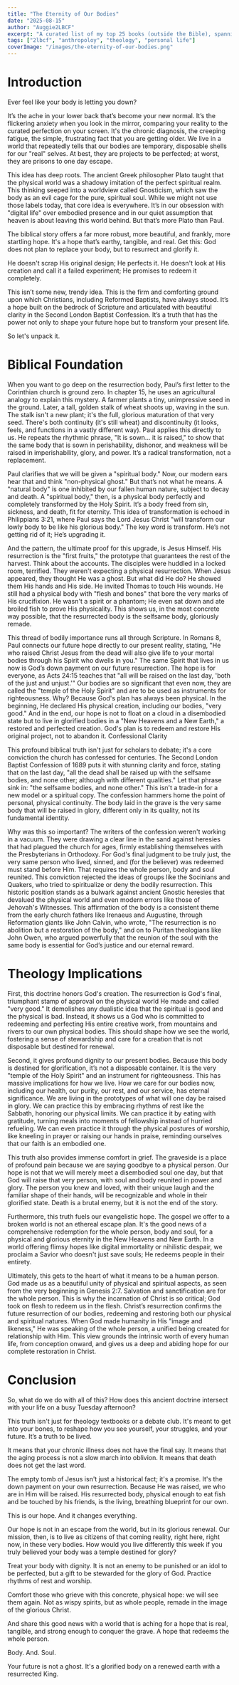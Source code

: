 ```yaml
---
title: "The Eternity of Our Bodies"
date: "2025-08-15"
author: "Auggie2LBCF"
excerpt: "A curated list of my top 25 books (outside the Bible), spanning theology, Christian living, and even some fiction. These works have deeply shaped my faith, ministry, and personal growth."
tags: ["2lbcf", "anthropoloy", "theology", "personal life"]
coverImage: "/images/the-eternity-of-our-bodies.png"
---
```

# Introduction

Ever feel like your body is letting you down?

It’s the ache in your lower back that’s become your new normal. It’s the flickering anxiety when you look in the mirror, comparing your reality to the curated perfection on your screen. It's the chronic diagnosis, the creeping fatigue, the simple, frustrating fact that you are getting older. We live in a world that repeatedly tells that our bodies are temporary, disposable shells for our "real" selves. At best, they are projects to be perfected; at worst, they are prisons to one day escape.

This idea has deep roots. The ancient Greek philosopher Plato taught that the physical world was a shadowy imitation of the perfect spiritual realm. This thinking seeped into a worldview called Gnosticism, which saw the body as an evil cage for the pure, spiritual soul. While we might not use those labels today, that core idea is everywhere. It’s in our obsession with "digital life" over embodied presence and in our quiet assumption that heaven is about leaving this world behind. But that’s more Plato than Paul.

The biblical story offers a far more robust, more beautiful, and frankly, more startling hope. It's a hope that’s earthy, tangible, and real. Get this: God does not plan to replace your body, but to resurrect and glorify it.

He doesn't scrap His original design; He perfects it. He doesn't look at His creation and call it a failed experiment; He promises to redeem it completely.

This isn’t some new, trendy idea. This is the firm and comforting ground upon which Christians, including Reformed Baptists, have always stood. It’s a hope built on the bedrock of Scripture and articulated with beautiful clarity in the Second London Baptist Confession. It’s a truth that has the power not only to shape your future hope but to transform your present life.

So let's unpack it.

# Biblical Foundation

When you want to go deep on the resurrection body, Paul’s first letter to the Corinthian church is ground zero. In chapter 15, he uses an agricultural analogy to explain this mystery. A farmer plants a tiny, unimpressive seed in the ground. Later, a tall, golden stalk of wheat shoots up, waving in the sun. The stalk isn't a new plant; it's the full, glorious maturation of that very seed. There's both continuity (it's still wheat) and discontinuity (it looks, feels, and functions in a vastly different way). Paul applies this directly to us. He repeats the rhythmic phrase, "It is sown... it is raised," to show that the same body that is sown in perishability, dishonor, and weakness will be raised in imperishability, glory, and power. It’s a radical transformation, not a replacement.

Paul clarifies that we will be given a "spiritual body." Now, our modern ears hear that and think "non-physical ghost." But that’s not what he means. A "natural body" is one inhibited by our fallen human nature, subject to decay and death. A "spiritual body," then, is a physical body perfectly and completely transformed by the Holy Spirit. It’s a body freed from sin, sickness, and death, fit for eternity. This idea of transformation is echoed in Philippians 3:21, where Paul says the Lord Jesus Christ "will transform our lowly body to be like his glorious body." The key word is transform. He’s not getting rid of it; He’s upgrading it.

And the pattern, the ultimate proof for this upgrade, is Jesus Himself. His resurrection is the "first fruits," the prototype that guarantees the rest of the harvest. Think about the accounts. The disciples were huddled in a locked room, terrified. They weren't expecting a physical resurrection. When Jesus appeared, they thought He was a ghost. But what did He do? He showed them His hands and His side. He invited Thomas to touch His wounds. He still had a physical body with "flesh and bones" that bore the very marks of His crucifixion. He wasn't a spirit or a phantom; He even sat down and ate broiled fish to prove His physicality. This shows us, in the most concrete way possible, that the resurrected body is the selfsame body, gloriously remade.

This thread of bodily importance runs all through Scripture. In Romans 8, Paul connects our future hope directly to our present reality, stating, "He who raised Christ Jesus from the dead will also give life to your mortal bodies through his Spirit who dwells in you." The same Spirit that lives in us now is God’s down payment on our future resurrection. The hope is for everyone, as Acts 24:15 teaches that "all will be raised on the last day, 'both of the just and unjust.'" Our bodies are so significant that even now, they are called the "temple of the Holy Spirit" and are to be used as instruments for righteousness. Why? Because God's plan has always been physical. In the beginning, He declared His physical creation, including our bodies, "very good." And in the end, our hope is not to float on a cloud in a disembodied state but to live in glorified bodies in a "New Heavens and a New Earth," a restored and perfected creation. God's plan is to redeem and restore His original project, not to abandon it.
Confessional Clarity

This profound biblical truth isn't just for scholars to debate; it's a core conviction the church has confessed for centuries. The Second London Baptist Confession of 1689 puts it with stunning clarity and force, stating that on the last day, "all the dead shall be raised up with the selfsame bodies, and none other; although with different qualities." Let that phrase sink in: "the selfsame bodies, and none other." This isn't a trade-in for a new model or a spiritual copy. The confession hammers home the point of personal, physical continuity. The body laid in the grave is the very same body that will be raised in glory, different only in its quality, not its fundamental identity.

Why was this so important? The writers of the confession weren't working in a vacuum. They were drawing a clear line in the sand against heresies that had plagued the church for ages, firmly establishing themselves with the Presbyterians in Orthodoxy. For God's final judgment to be truly just, the very same person who lived, sinned, and (for the believer) was redeemed must stand before Him. That requires the whole person, body and soul reunited. This conviction rejected the ideas of groups like the Socinians and Quakers, who tried to spiritualize or deny the bodily resurrection. This historic position stands as a bulwark against ancient Gnostic heresies that devalued the physical world and even modern errors like those of Jehovah's Witnesses. This affirmation of the body is a consistent theme from the early church fathers like Irenaeus and Augustine, through Reformation giants like John Calvin, who wrote, "The resurrection is no abolition but a restoration of the body," and on to Puritan theologians like John Owen, who argued powerfully that the reunion of the soul with the same body is essential for God’s justice and our eternal reward.

# Theology Implications

First, this doctrine honors God's creation. The resurrection is God's final, triumphant stamp of approval on the physical world He made and called "very good." It demolishes any dualistic idea that the spiritual is good and the physical is bad. Instead, it shows us a God who is committed to redeeming and perfecting His entire creative work, from mountains and rivers to our own physical bodies. This should shape how we see the world, fostering a sense of stewardship and care for a creation that is not disposable but destined for renewal.

Second, it gives profound dignity to our present bodies. Because this body is destined for glorification, it’s not a disposable container. It is the very "temple of the Holy Spirit" and an instrument for righteousness. This has massive implications for how we live. How we care for our bodies now, including our health, our purity, our rest, and our service, has eternal significance. We are living in the prototypes of what will one day be raised in glory. We can practice this by embracing rhythms of rest like the Sabbath, honoring our physical limits. We can practice it by eating with gratitude, turning meals into moments of fellowship instead of hurried refueling. We can even practice it through the physical postures of worship, like kneeling in prayer or raising our hands in praise, reminding ourselves that our faith is an embodied one.

This truth also provides immense comfort in grief. The graveside is a place of profound pain because we are saying goodbye to a physical person. Our hope is not that we will merely meet a disembodied soul one day, but that God will raise that very person, with soul and body reunited in power and glory. The person you knew and loved, with their unique laugh and the familiar shape of their hands, will be recognizable and whole in their glorified state. Death is a brutal enemy, but it is not the end of the story.

Furthermore, this truth fuels our evangelistic hope. The gospel we offer to a broken world is not an ethereal escape plan. It's the good news of a comprehensive redemption for the whole person, body and soul, for a physical and glorious eternity in the New Heavens and New Earth. In a world offering flimsy hopes like digital immortality or nihilistic despair, we proclaim a Savior who doesn't just save souls; He redeems people in their entirety.

Ultimately, this gets to the heart of what it means to be a human person. God made us as a beautiful unity of physical and spiritual aspects, as seen from the very beginning in Genesis 2:7. Salvation and sanctification are for the whole person. This is why the incarnation of Christ is so critical; God took on flesh to redeem us in the flesh. Christ’s resurrection confirms the future resurrection of our bodies, redeeming and restoring both our physical and spiritual natures. When God made humanity in His "image and likeness," He was speaking of the whole person, a unified being created for relationship with Him. This view grounds the intrinsic worth of every human life, from conception onward, and gives us a deep and abiding hope for our complete restoration in Christ.

# Conclusion

So, what do we do with all of this? How does this ancient doctrine intersect with your life on a busy Tuesday afternoon?

This truth isn't just for theology textbooks or a debate club. It's meant to get into your bones, to reshape how you see yourself, your struggles, and your future. It’s a truth to be lived.

It means that your chronic illness does not have the final say. It means that the aging process is not a slow march into oblivion. It means that death does not get the last word.

The empty tomb of Jesus isn't just a historical fact; it's a promise. It's the down payment on your own resurrection. Because He was raised, we who are in Him will be raised. His resurrected body, physical enough to eat fish and be touched by his friends, is the living, breathing blueprint for our own.

This is our hope. And it changes everything.

Our hope is not in an escape from the world, but in its glorious renewal. Our mission, then, is to live as citizens of that coming reality, right here, right now, in these very bodies. How would you live differently this week if you truly believed your body was a temple destined for glory?

Treat your body with dignity. It is not an enemy to be punished or an idol to be perfected, but a gift to be stewarded for the glory of God. Practice rhythms of rest and worship.

Comfort those who grieve with this concrete, physical hope: we will see them again. Not as wispy spirits, but as whole people, remade in the image of the glorious Christ.

And share this good news with a world that is aching for a hope that is real, tangible, and strong enough to conquer the grave. A hope that redeems the whole person.

Body. And. Soul.

Your future is not a ghost. It's a glorified body on a renewed earth with a resurrected King.
